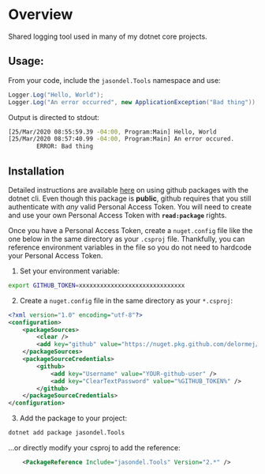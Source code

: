 # Overview

Shared logging tool used in many of my dotnet core projects.

## Usage: 

From your code, include the `jasondel.Tools` namespace and use:

```csharp
Logger.Log("Hello, World");
Logger.Log("An error occurred", new ApplicationException("Bad thing"));
```

Output is directed to stdout:
```bash
[25/Mar/2020 08:55:59.39 -04:00, Program:Main] Hello, World
[25/Mar/2020 08:57:40.99 -04:00, Program:Main] An error occured.
        ERROR: Bad thing
```

## Installation

Detailed instructions are available [here](https://help.github.com/en/packages/using-github-packages-with-your-projects-ecosystem/configuring-dotnet-cli-for-use-with-github-packages#authenticating-to-github-packages) on using github packages with the dotnet cli. Even though this package is **public**, github requires that you still authenticate with *any* valid Personal Access Token. You will need to create and use your own Personal Access Token with **`read:package`** rights.

Once you have a Personal Access Token, create a `nuget.config` file like the one below in the same directory as your `.csproj` file.  Thankfully, you can reference environment variables in the file so you do not need to hardcode your Personal Access Token.  

1. Set your environment variable:

~~~bash
export GITHUB_TOKEN=xxxxxxxxxxxxxxxxxxxxxxxxxxxxxx
~~~

2. Create a `nuget.config` file in the same directory as your `*.csproj`:

~~~xml
<?xml version="1.0" encoding="utf-8"?>
<configuration>
    <packageSources>
        <clear />
        <add key="github" value="https://nuget.pkg.github.com/delormej/index.json" />
    </packageSources>
    <packageSourceCredentials>
        <github>
            <add key="Username" value="YOUR-github-user" />
            <add key="ClearTextPassword" value="%GITHUB_TOKEN%" />
        </github>
    </packageSourceCredentials>
</configuration>
~~~

3. Add the package to your project:

```bash
dotnet add package jasondel.Tools
```

...or directly modify your csproj to add the reference:

```xml
    <PackageReference Include="jasondel.Tools" Version="2.*" />
```
